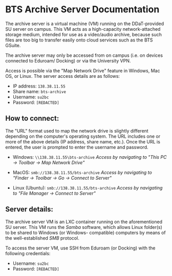 BTS Archive Server Documentation
================================

The archive server is a virtual machine (VM) running on the DDaT-provided SU server on campus. 
This VM acts as a high-capacity network-attached storage medium, intended for use as a video/audio
archive, because such files are too big to transfer easily onto cloud services such as the BTS
GSuite.

The archive server may only be accessed from on campus (i.e. on devices connected to Eduroam/
Docking) or via the University VPN.

Access is possible via the "Map Network Drive" feature in Windows, Mac OS, or Linux. The
server access details are as follows:

- IP address: `138.38.11.55`
- Share name: `bts-archive`
- Username: `su2bc`
- Password: `[REDACTED]`

How to connect:
---------------

The "URL" format used to map the network drive is slightly different depending on the computer's
operating system. The URL includes one or more of the above details (IP address, share name, 
etc.). Once the URL is entered, the user is prompted to enter the username and password.

- Windows: `\\138.38.11.55\bts-archive`
  _Access by navigating to "This PC -> Toolbar -> Map Network Drive"_
  
- MacOS: `smb://138.38.11.55/bts-archive`
  _Access by navigating to "Finder -> Toolbar -> Go -> Connect to Server"_

- Linux (Ubuntu): `smb://138.38.11.55/bts-archive`
  _Access by navigating to "File Manager -> Connect to Server"_

Server details:
---------------

The archive server VM is an LXC container running on the aforementioned SU server. This VM runs
the _Samba_ software, which allows Linux folder(s) to be shared to Windows (or Windows-
compatible) computers by means of the well-established _SMB_ protocol.

To access the server VM, use SSH from Eduroam (or Docking) with the following credentials:

- Username: `su2bc`
- Password: `[REDACTED]`
